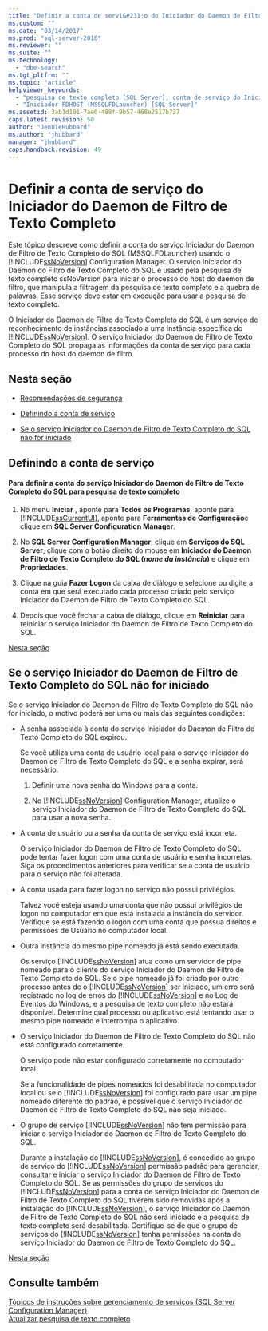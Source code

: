```yaml
---
title: "Definir a conta de servi&#231;o do Iniciador do Daemon de Filtro de Texto Completo | Microsoft Docs"
ms.custom: ""
ms.date: "03/14/2017"
ms.prod: "sql-server-2016"
ms.reviewer: ""
ms.suite: ""
ms.technology: 
  - "dbe-search"
ms.tgt_pltfrm: ""
ms.topic: "article"
helpviewer_keywords: 
  - "pesquisa de texto completo [SQL Server], conta de serviço do Iniciador FDHOST (MSSQLFDLauncher)"
  - "Iniciador FDHOST (MSSQLFDLauncher) [SQL Server]"
ms.assetid: 3ab1d101-7ae0-488f-9b57-468e2517b737
caps.latest.revision: 50
author: "JennieHubbard"
ms.author: "jhubbard"
manager: "jhubbard"
caps.handback.revision: 49
---
```

# Definir a conta de servi&#231;o do Iniciador do Daemon de Filtro de Texto Completo
  Este tópico descreve como definir a conta do serviço Iniciador do Daemon de Filtro de Texto Completo do SQL (MSSQLFDLauncher) usando o [!INCLUDE[ssNoVersion](../../includes/ssnoversion-md.md)] Configuration Manager. O serviço Iniciador do Daemon do Filtro de Texto Completo do SQL é usado pela pesquisa de texto completo ssNoVersion para iniciar o processo do host do daemon de filtro, que manipula a filtragem da pesquisa de texto completo e a quebra de palavras. Esse serviço deve estar em execução para usar a pesquisa de texto completo.  
  
 O Iniciador do Daemon de Filtro de Texto Completo do SQL é um serviço de reconhecimento de instâncias associado a uma instância específica do [!INCLUDE[ssNoVersion](../../includes/ssnoversion-md.md)]. O serviço Iniciador do Daemon de Filtro de Texto Completo do SQL propaga as informações da conta de serviço para cada processo do host do daemon de filtro.  
  
##  <a name="TOP"></a> Nesta seção  
  
-   [Recomendações de segurança](#rec)  
  
-   [Definindo a conta de serviço](#setting)  
  
-   [Se o serviço Iniciador do Daemon de Filtro de Texto Completo do SQL não for iniciado](#error)  
  
##  <a name="setting"></a> Definindo a conta de serviço  
  
#### Para definir a conta do serviço Iniciador do Daemon de Filtro de Texto Completo do SQL para pesquisa de texto completo  
  
1.  No menu **Iniciar** , aponte para **Todos os Programas**, aponte para [!INCLUDE[ssCurrentUI](../../includes/sscurrentui-md.md)], aponte para **Ferramentas de Configuração**e clique em **SQL Server Configuration Manager**.  
  
2.  No **SQL Server Configuration Manager**, clique em **Serviços do SQL Server**, clique com o botão direito do mouse em **Iniciador do Daemon de Filtro de Texto Completo do SQL (***nome da instância***)** e clique em **Propriedades**.  
  
3.  Clique na guia **Fazer Logon** da caixa de diálogo e selecione ou digite a conta em que será executado cada processo criado pelo serviço Iniciador do Daemon de Filtro de Texto Completo do SQL.  
  
4.  Depois que você fechar a caixa de diálogo, clique em **Reiniciar** para reiniciar o serviço Iniciador do Daemon de Filtro de Texto Completo do SQL.  
  
 [Nesta seção](#TOP)  
  
##  <a name="error"></a> Se o serviço Iniciador do Daemon de Filtro de Texto Completo do SQL não for iniciado  
 Se o serviço Iniciador do Daemon de Filtro de Texto Completo do SQL não for iniciado, o motivo poderá ser uma ou mais das seguintes condições:  
  
-   A senha associada à conta do serviço Iniciador do Daemon de Filtro de Texto Completo do SQL expirou.  
  
     Se você utiliza uma conta de usuário local para o serviço Iniciador do Daemon de Filtro de Texto Completo do SQL e a senha expirar, será necessário.  
  
    1.  Definir uma nova senha do Windows para a conta.  
  
    2.  No [!INCLUDE[ssNoVersion](../../includes/ssnoversion-md.md)] Configuration Manager, atualize o serviço Iniciador do Daemon de Filtro de Texto Completo do SQL para usar a nova senha.  
  
-   A conta de usuário ou a senha da conta de serviço está incorreta.  
  
     O serviço Iniciador do Daemon de Filtro de Texto Completo do SQL pode tentar fazer logon com uma conta de usuário e senha incorretas. Siga os procedimentos anteriores para verificar se a conta de usuário para o serviço não foi alterada.  
  
-   A conta usada para fazer logon no serviço não possui privilégios.  
  
     Talvez você esteja usando uma conta que não possui privilégios de logon no computador em que está instalada a instância do servidor. Verifique se está fazendo o logon com uma conta que possua direitos e permissões de Usuário no computador local.  
  
-   Outra instância do mesmo pipe nomeado já está sendo executada.  
  
     Os serviço [!INCLUDE[ssNoVersion](../../includes/ssnoversion-md.md)] atua como um servidor de pipe nomeado para o cliente do serviço Iniciador do Daemon de Filtro de Texto Completo do SQL. Se o pipe nomeado já foi criado por outro processo antes de o [!INCLUDE[ssNoVersion](../../includes/ssnoversion-md.md)] ser iniciado, um erro será registrado no log de erros do [!INCLUDE[ssNoVersion](../../includes/ssnoversion-md.md)] e no Log de Eventos do Windows, e a pesquisa de texto completo não estará disponível.  Determine qual processo ou aplicativo está tentando usar o mesmo pipe nomeado e interrompa o aplicativo.  
  
-   O serviço Iniciador do Daemon de Filtro de Texto Completo do SQL não está configurado corretamente.  
  
     O serviço pode não estar configurado corretamente no computador local.  
  
     Se a funcionalidade de pipes nomeados foi desabilitada no computador local ou se o [!INCLUDE[ssNoVersion](../../includes/ssnoversion-md.md)] foi configurado para usar um pipe nomeado diferente do padrão, é possível que o serviço Iniciador do Daemon de Filtro de Texto Completo do SQL não seja iniciado.  
  
-   O grupo de serviço [!INCLUDE[ssNoVersion](../../includes/ssnoversion-md.md)] não tem permissão para iniciar o serviço Iniciador do Daemon de Filtro de Texto Completo do SQL.  
  
     Durante a instalação do [!INCLUDE[ssNoVersion](../../includes/ssnoversion-md.md)], é concedido ao grupo de serviço do [!INCLUDE[ssNoVersion](../../includes/ssnoversion-md.md)] permissão padrão para gerenciar, consultar e iniciar o serviço Iniciador do Daemon de Filtro de Texto Completo do SQL. Se as permissões do grupo de serviços do [!INCLUDE[ssNoVersion](../../includes/ssnoversion-md.md)] para a conta de serviço Iniciador do Daemon de Filtro de Texto Completo do SQL tiverem sido removidas após a instalação do [!INCLUDE[ssNoVersion](../../includes/ssnoversion-md.md)], o serviço Iniciador do Daemon de Filtro de Texto Completo do SQL não será iniciado e a pesquisa de texto completo será desabilitada. Certifique-se de que o grupo de serviços do [!INCLUDE[ssNoVersion](../../includes/ssnoversion-md.md)] tenha permissões na conta de serviço Iniciador do Daemon de Filtro de Texto Completo do SQL.  
  
 [Nesta seção](#TOP)  
  
## Consulte também  
 [Tópicos de instruções sobre gerenciamento de serviços &#40;SQL Server Configuration Manager&#41;](../Topic/Managing%20Services%20How-to%20Topics%20\(SQL%20Server%20Configuration%20Manager\).md)   
 [Atualizar pesquisa de texto completo](../../relational-databases/search/upgrade-full-text-search.md)  
  
  